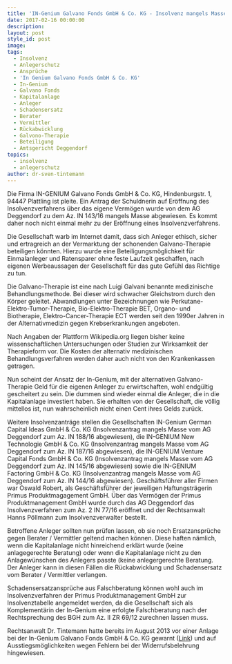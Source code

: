 ```yaml
---
title: 'IN-Genium Galvano Fonds GmbH & Co. KG - Insolvenz mangels Masse nicht eröffnet'
date: 2017-02-16 00:00:00
description:
layout: post
style_id: post
image:
tags:
  - Insolvenz
  - Anlegerschutz
  - Ansprüche
  - 'In Genium Galvano Fonds GmbH & Co. KG'
  - In-Genium
  - Galvano Fonds
  - Kapitalanlage
  - Anleger
  - Schadensersatz
  - Berater
  - Vermittler
  - Rückabwicklung
  - Galvono-Therapie
  - Beteiligung
  - Amtsgericht Deggendorf
topics:
  - insolvenz
  - anlegerschutz
author: dr-sven-tintemann
---
```



Die Firma IN-GENIUM Galvano Fonds GmbH & Co. KG, Hindenburgstr. 1, 94447 Plattling ist pleite. Ein Antrag der Schuldnerin auf Eröffnung des Insolvenzverfahrens über das eigene Vermögen wurde von dem AG Deggendorf zu dem Az. IN 143/16 mangels Masse abgewiesen. Es kommt daher noch nicht einmal mehr zu der Eröffnung eines Insolvenzverfahrens.

Die Gesellschaft warb im Internet damit, dass sich Anleger ethisch, sicher und ertragreich an der Vermarktung der schonenden Galvano-Therapie beteiligen könnten. Hierzu wurde eine Beteiligungsmöglichkeit für Einmalanleger und Ratensparer ohne feste Laufzeit geschaffen, nach eigenen Werbeaussagen der Gesellschaft für das gute Gefühl das Richtige zu tun.

Die Galvano-Therapie ist eine nach Luigi Galvani benannte medizinische Behandlungsmethode. Bei dieser wird schwacher Gleichstrom durch den Körper geleitet. Abwandlungen unter Bezeichnungen wie Perkutane-Elektro-Tumor-Therapie, Bio-Elektro-Therapie BET, Organo- und Biotherapie, Elektro-Cancer-Therapie ECT werden seit den 1990er Jahren in der Alternativmedizin gegen Krebserkrankungen angeboten.

Nach Angaben der Plattform Wikipedia.org liegen bisher keine wissenschaftlichen Untersuchungen oder Studien zur Wirksamkeit der Therapieform vor. Die Kosten der alternativ medizinischen Behandlungsverfahren werden daher auch nicht von den Krankenkassen getragen.

Nun scheint der Ansatz der In-Genium, mit der alternativen Galvano-Therapie Geld für die eigenen Anleger zu erwirtschaften, wohl endgültig gescheitert zu sein. Die dummen sind wieder einmal die Anleger, die in die Kapitalanlage investiert haben. Sie erhalten von der Gesellschaft, die völlig mittellos ist, nun wahrscheinlich nicht einen Cent ihres Gelds zurück.

Weitere Insolvenzanträge stellen die Gesellschaften IN-Genium German Capital Ideas GmbH & Co. KG (Insolvenzantrag mangels Masse vom AG Deggendorf zum Az. IN 188/16 abgewiesen), die IN-GENIUM New Technologie GmbH & Co. KG (Insolvenzantrag mangels Masse vom AG Deggendorf zum Az. IN 187/16 abgewiesen), die IN-GENIUM Venture Capital Fonds GmbH & Co. KG (Insolvenzantrag mangels Masse vom AG Deggendorf zum Az. IN 145/16 abgewiesen) sowie die IN-GENIUM Factoring GmbH & Co. KG (Insolvenzantrag mangels Masse vom AG Deggendorf zum Az. IN 144/16 abgewiesen). Geschäftsführer aller Firmen war Oswald Robert, als Geschäftsführer der jeweiligen Haftungsträgerin Primus Produktmagagement GmbH. Über das Vermögen der Primus Produktmanagement GmbH wurde durch das AG Deggendorf das Insolvenzverfahren zum Az. 2 IN 77/16 eröffnet und der Rechtsanwalt Hanns Pöllmann zum Insolvenzverwalter bestellt.

Betroffene Anleger sollten nun prüfen lassen, ob sie noch Ersatzansprüche gegen Berater / Vermittler geltend machen können. Diese haften nämlich, wenn die Kapitalanlage nicht hinreichend erklärt wurde (keine anlagegerechte Beratung) oder wenn die Kapitalanlage nicht zu den Anlagewünschen des Anlegers passte (keine anlegergerechte Beratung. Der Anleger kann in diesen Fällen die Rückabwicklung und Schadensersatz vom Berater / Vermittler verlangen.

Schadensersatzansprüche aus Falschberatung können wohl auch im Insolvenzverfahren der Primus Produktmanagement GmbH zur Insolvenztabelle angemeldet werden, da die Gesellschaft sich als Komplementärin der In-Genium eine erfolgte Falschberatung nach der Rechtsprechung des BGH zum Az. II ZR 69/12 zurechnen lassen muss.

Rechtsanwalt Dr. Tintemann hatte bereits im August 2013 vor einer Anlage bei der In-Genium Galvano Fonds GmbH & Co. KG gewarnt ([Link](http://tintemann.de/in-genium-galvano-fonds-gmbh-co-kg-fehlerhafte-widerrufsbelehrung-fuhrt-zur-ausstiegsmoglichkeit.html)) und auf Ausstiegsmöglichkeiten wegen Fehlern bei der Widerrufsbelehrung hingewiesen.